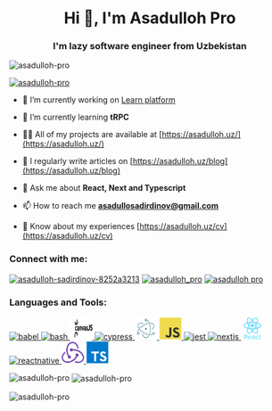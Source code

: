 <h1 align="center">Hi 👋, I'm Asadulloh Pro</h1>
<h3 align="center">I'm lazy software engineer from Uzbekistan</h3>

<p align="left"> <img src="https://komarev.com/ghpvc/?username=asadulloh-pro&label=Profile%20views&color=0e75b6&style=flat" alt="asadulloh-pro" /> </p>

<p align="left"> <a href="https://github.com/ryo-ma/github-profile-trophy"><img src="https://github-profile-trophy.vercel.app/?username=asadulloh-pro" alt="asadulloh-pro" /></a> </p>

- 🔭 I’m currently working on [Learn platform]([https://mediapark.uz/](https://github.com/asadulloh-pro/learn-platform))

- 🌱 I’m currently learning **tRPC**

- 👨‍💻 All of my projects are available at [https://asadulloh.uz/](https://asadulloh.uz/)

- 📝 I regularly write articles on [https://asadulloh.uz/blog](https://asadulloh.uz/blog)

- 💬 Ask me about **React, Next and Typescript**

- 📫 How to reach me **asadullosadirdinov@gmail.com**

- 📄 Know about my experiences [https://asadulloh.uz/cv](https://asadulloh.uz/cv)

<h3 align="left">Connect with me:</h3>
<p align="left">
<a href="https://linkedin.com/in/asadulloh-sadirdinov-8252a3213" target="blank"><img align="center" src="https://raw.githubusercontent.com/rahuldkjain/github-profile-readme-generator/master/src/images/icons/Social/linked-in-alt.svg" alt="asadulloh-sadirdinov-8252a3213" height="30" width="40" /></a>
<a href="https://instagram.com/asadulloh_pro" target="blank"><img align="center" src="https://raw.githubusercontent.com/rahuldkjain/github-profile-readme-generator/master/src/images/icons/Social/instagram.svg" alt="asadulloh_pro" height="30" width="40" /></a>
<a href="https://www.youtube.com/c/asadulloh pro" target="blank"><img align="center" src="https://raw.githubusercontent.com/rahuldkjain/github-profile-readme-generator/master/src/images/icons/Social/youtube.svg" alt="asadulloh pro" height="30" width="40" /></a>
</p>

<h3 align="left">Languages and Tools:</h3>
<p align="left"> <a href="https://babeljs.io/" target="_blank" rel="noreferrer"> <img src="https://www.vectorlogo.zone/logos/babeljs/babeljs-icon.svg" alt="babel" width="40" height="40"/> </a> <a href="https://www.gnu.org/software/bash/" target="_blank" rel="noreferrer"> <img src="https://www.vectorlogo.zone/logos/gnu_bash/gnu_bash-icon.svg" alt="bash" width="40" height="40"/> </a> <a href="https://canvasjs.com" target="_blank" rel="noreferrer"> <img src="https://raw.githubusercontent.com/Hardik0307/Hardik0307/master/assets/canvasjs-charts.svg" alt="canvasjs" width="40" height="40"/> </a> <a href="https://www.cypress.io" target="_blank" rel="noreferrer"> <img src="https://raw.githubusercontent.com/simple-icons/simple-icons/6e46ec1fc23b60c8fd0d2f2ff46db82e16dbd75f/icons/cypress.svg" alt="cypress" width="40" height="40"/> </a> <a href="https://www.electronjs.org" target="_blank" rel="noreferrer"> <img src="https://raw.githubusercontent.com/devicons/devicon/master/icons/electron/electron-original.svg" alt="electron" width="40" height="40"/> </a> <a href="https://developer.mozilla.org/en-US/docs/Web/JavaScript" target="_blank" rel="noreferrer"> <img src="https://raw.githubusercontent.com/devicons/devicon/master/icons/javascript/javascript-original.svg" alt="javascript" width="40" height="40"/> </a> <a href="https://jestjs.io" target="_blank" rel="noreferrer"> <img src="https://www.vectorlogo.zone/logos/jestjsio/jestjsio-icon.svg" alt="jest" width="40" height="40"/> </a> <a href="https://nextjs.org/" target="_blank" rel="noreferrer"> <img src="https://cdn.worldvectorlogo.com/logos/nextjs-2.svg" alt="nextjs" width="40" height="40"/> </a> <a href="https://reactjs.org/" target="_blank" rel="noreferrer"> <img src="https://raw.githubusercontent.com/devicons/devicon/master/icons/react/react-original-wordmark.svg" alt="react" width="40" height="40"/> </a> <a href="https://reactnative.dev/" target="_blank" rel="noreferrer"> <img src="https://reactnative.dev/img/header_logo.svg" alt="reactnative" width="40" height="40"/> </a> <a href="https://redux.js.org" target="_blank" rel="noreferrer"> <img src="https://raw.githubusercontent.com/devicons/devicon/master/icons/redux/redux-original.svg" alt="redux" width="40" height="40"/> </a> <a href="https://www.typescriptlang.org/" target="_blank" rel="noreferrer"> <img src="https://raw.githubusercontent.com/devicons/devicon/master/icons/typescript/typescript-original.svg" alt="typescript" width="40" height="40"/> </a> </p>

<p><img align="left" src="https://github-readme-stats.vercel.app/api/top-langs?username=asadulloh-pro&show_icons=true&locale=en&layout=compact" alt="asadulloh-pro" /></p>

<p>&nbsp;<img align="center" src="https://github-readme-stats.vercel.app/api?username=asadulloh-pro&show_icons=true&locale=en" alt="asadulloh-pro" /></p>

<p><img align="center" src="https://github-readme-streak-stats.herokuapp.com/?user=asadulloh-pro&" alt="asadulloh-pro" /></p>
